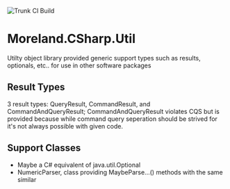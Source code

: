 ![Trunk CI Build](https://github.com/tsmoreland/Util/workflows/Trunk%20CI%20Build/badge.svg)

# Moreland.CSharp.Util

Utilty object library provided generic support types such as results, optionals, etc.. for use in other software packages

## Result Types

3 result types: QueryResult<T>, CommandResult, and CommandAndQueryResult<T>; CommandAndQueryResult<T> violates CQS but is provided because while command query seperation should be strived for it's not always possible with given code.

## Support Classes

- Maybe<T> a C# equivalent of java.util.Optional<T>
- NumericParser, class providing MaybeParse...() methods with the same similar 
